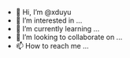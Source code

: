 - 👋 Hi, I’m @xduyu
- 👀 I’m interested in ...
- 🌱 I’m currently learning ...
- 💞️ I’m looking to collaborate on ...
- 📫 How to reach me ...

<!---
xduyu/xduyu is a ✨ special ✨ repository because its `README.md` (this file) appears on your GitHub profile.
You can click the Preview link to take a look at your changes.
--->
